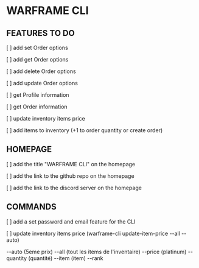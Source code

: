 # WARFRAME CLI

## FEATURES TO DO

[ ] add set Order options

[ ] add get Order options

[ ] add delete Order options

[ ] add update Order options

[ ] get Profile information

[ ] get Order information

[ ] update inventory items price

[ ] add items to inventory (+1 to order quantity or create order)

## HOMEPAGE

[ ] add the title "WARFRAME CLI" on the homepage

[ ] add the link to the github repo on the homepage

[ ] add the link to the discord server on the homepage

## COMMANDS

[ ] add a set password and email feature for the CLI

[ ] update inventory items price (warframe-cli update-item-price --all --auto)

--auto (5eme prix)
--all (tout les items de l'inventaire)
--price (platinum)
--quantity (quantité)
--item (item)
--rank
